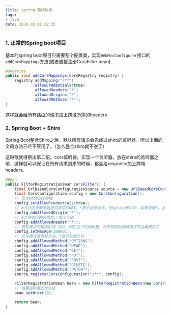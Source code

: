 ```yaml
---
title: spring 跨域坑点
tags:
- java
date: 2020-02-12 22:35
---
```


### 1. 正常的Spring boot项目

基本的spring boot项目只需要写个配置类，实现`WebMvcConfigurer`接口的`addCorsMappings`方法(或者直接注册CorsFilter bean)

```java
@Override
public void addCorsMappings(CorsRegistry registry) {
    registry.addMapping("/**")
            .allowCredentials(true)
            .allowedHeaders("*")
            .allowedOrigins("*")
            .allowedMethods("*");
}
```

这样就会给所有路由的请求加上跨域所需的headers

### 2. Spring Boot + Shiro

Spring Boot整合Shiro之后，默认所有请求会先经过shiro的监听器，所以上面的全局方法已经不管用了。（怎么整合shiro就不说了）

这时候就得祭出第二招，cors监听器。实现一个监听器，放在shiro的监听器之前，这样就可以保证在所有请求到来的时候，都会给response加上跨域headers。

```java
@Bean
public FilterRegistrationBean corsFilter() {
    final UrlBasedCorsConfigurationSource source = new UrlBasedCorsConfigurationSource();
    final CorsConfiguration config = new CorsConfiguration();
    // 允许cookies跨域
    config.setAllowCredentials(true);
    // #允许向该服务器提交请求的URI，*表示全部允许，在SpringMVC中，如果设成*，会自动转成当前请求头中的Origin
    config.addAllowedOrigin("*");
    // #允许访问的头信息,*表示全部
    config.addAllowedHeader("*");
    // 预检请求的缓存时间（秒），即在这个时间段里，对于相同的跨域请求不会再预检了
    config.setMaxAge(18000L);
    // 允许提交请求的方法，*表示全部允许
    config.addAllowedMethod("OPTIONS");
    config.addAllowedMethod("HEAD");
    config.addAllowedMethod("GET");
    config.addAllowedMethod("PUT");
    config.addAllowedMethod("POST");
    config.addAllowedMethod("DELETE");
    config.addAllowedMethod("PATCH");
    source.registerCorsConfiguration("/**", config);

    FilterRegistrationBean bean = new FilterRegistrationBean(new CorsFilter(source));
    // 设置监听器的优先级
    bean.setOrder(0);

    return bean;
}
```
